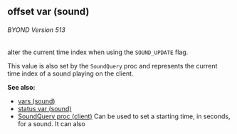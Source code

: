 ## offset var (sound) 
###### BYOND Version 513

alter the current time index when using the `SOUND_UPDATE` flag.


This value is also set by the `SoundQuery` proc and represents
the current time index of a sound playing on the client.

**See also:**
+   [vars (sound)](/ref/sound/var.md) 
+   [status var (sound)](/ref/sound/var/status.md) 
+   [SoundQuery proc (client)](/ref/client/proc/SoundQuery.md) Can be used to set a starting time, in seconds, for a sound. It can also